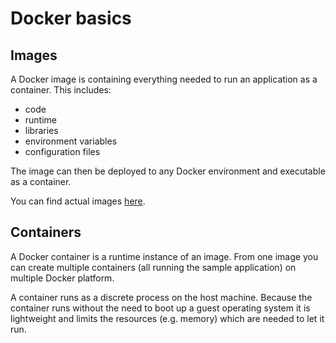 # Docker basics

## Images

A Docker image is containing everything needed to run an application as a container. This includes:

* code
* runtime
* libraries
* environment variables
* configuration files

The image can then be deployed to any Docker environment and executable as a container.

You can find actual images [here](https://hub.docker.com/search?image_filter=official&type=image).

## Containers

A Docker container is a runtime instance of an image. From one image you can create multiple containers (all running the sample application) on multiple Docker platform.

A container runs as a discrete process on the host machine. Because the container runs without the need to boot up a guest operating system it is lightweight and limits the resources (e.g. memory) which are needed to let it run.
